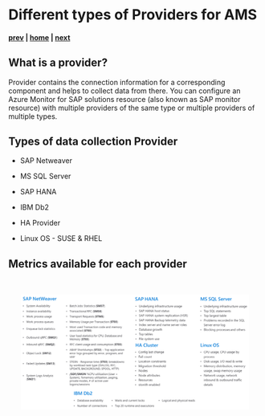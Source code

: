 # Different types of Providers for AMS

#### [prev](./availability&pricing.md) | [home](./introduction.md)  | [next](./prerequisites&config.md)

## What is a provider?

Provider contains the connection information for a corresponding component and helps to collect data from there. You can configure an Azure Monitor for SAP solutions resource (also known as SAP monitor resource) with multiple providers of the same type or multiple providers of multiple types.


## Types of data collection Provider

* SAP Netweaver

* MS SQL Server

* SAP HANA

* IBM Db2

* HA Provider

* Linux OS - SUSE & RHEL


## Metrics available for each provider

<br>
<p align="center">
<img src="/content/sap-on-azure/images/metrics.png" width="90%" height="90%">
</p>
<br>
